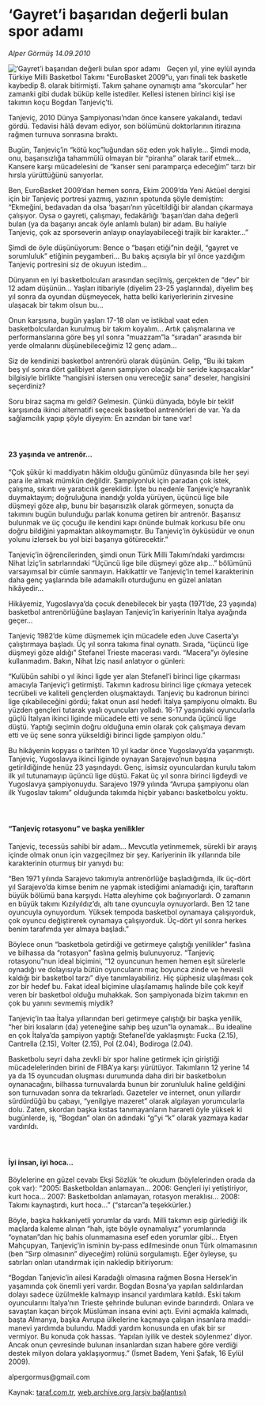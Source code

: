 # ‘Gayret’i başarıdan değerli bulan spor adamı

*Alper Görmüş 14.09.2010*

<div class="yazi"><img align="left" alt="‘Gayret’i başarıdan değerli bulan spor adamı" border="0" src="http://www.taraf.com.tr/fotoraflar/makaleler/gayret-i-basaridan-degerli-bulan-spor-adami_3638_orijinal.jpg" style="border-right-width:10px; border-color:#FFFFFF"/><p>Geçen yıl, yine eylül ayında Türkiye Milli Basketbol Takımı “EuroBasket 2009”u, yarı finali tek basketle kaybedip 8. olarak bitirmişti. Takım şahane oynamıştı ama “skorcular” her zamanki gibi dudak büküp kelle istediler. Kellesi istenen birinci kişi ise takımın koçu Bogdan Tanjeviç’ti.</p>
<p>Tanjeviç, 2010 Dünya Şampiyonası’ndan önce kansere yakalandı, tedavi gördü. Tedavisi hâlâ devam ediyor, son bölümünü doktorlarının itirazına rağmen turnuva sonrasına bıraktı.</p>
<p>Bugün, Tanjeviç’in “kötü koç”luğundan söz eden yok haliyle... Şimdi moda, onu, başarısızlığa tahammülü olmayan bir “piranha” olarak tarif etmek... Kansere karşı mücadelesini de “kanser seni paramparça edeceğim” tarzı bir hırsla yürüttüğünü sanıyorlar.</p>
<p>Ben, EuroBasket 2009’dan hemen sonra, Ekim 2009’da Yeni Aktüel dergisi için bir Tanjeviç portresi yazmış, yazının spotunda şöyle demiştim: “Ekmeğini, bedavadan da olsa ‘başarı’nın yüceltildiği bir alandan çıkarmaya çalışıyor. Oysa o gayreti, çalışmayı, fedakârlığı ‘başarı’dan daha değerli bulan (ya da başarıyı ancak öyle anlamlı bulan) bir adam. Bu haliyle Tanjeviç, çok az sporseverin anlayıp onaylayabileceği trajik bir karakter...”</p>
<p>Şimdi de öyle düşünüyorum: Bence o “başarı etiği”nin değil, “gayret ve sorumluluk” etiğinin peygamberi... Bu bakış açısıyla bir yıl önce yazdığım Tanjeviç portresini siz de okuyun istedim...</p>
<p>Dünyanın en iyi basketbolcuları arasından seçilmiş, gerçekten de “dev” bir 12 adam düşünün... Yaşları itibariyle (diyelim 23-25 yaşlarında), diyelim beş yıl sonra da oyundan düşmeyecek, hatta belki kariyerlerinin zirvesine ulaşacak bir takım olsun bu...</p>
<p>Onun karşısına, bugün yaşları 17-18 olan ve istikbal vaat eden basketbolculardan kurulmuş bir takım koyalım... Artık çalışmalarına ve performanslarına göre beş yıl sonra “muazzam”la “sıradan” arasında bir yerde olmalarını düşünebileceğimiz 12 genç adam...</p>
<p>Siz de kendinizi basketbol antrenörü olarak düşünün. Gelip, “Bu iki takım beş yıl sonra dört galibiyet alanın şampiyon olacağı bir seride kapışacaklar” bilgisiyle birlikte “hangisini istersen onu vereceğiz sana” deseler, hangisini seçerdiniz?</p>
<p>Soru biraz saçma mı geldi? Gelmesin. Çünkü dünyada, böyle bir teklif karşısında ikinci alternatifi seçecek basketbol antrenörleri de var. Ya da sağlamcılık yapıp şöyle diyeyim: En azından bir tane var!</p>
<h4> </h4>
<h4>23 yaşında ve antrenör...</h4>
<p>“Çok şükür ki maddiyatın hâkim olduğu günümüz dünyasında bile her şeyi para ile almak mümkün değildir. Şampiyonluk için paradan çok istek, çalışma, sıkıntı ve yaratıcılık gereklidir. İşte bu nedenle Tanjeviç’e hayranlık duymaktayım; doğruluğuna inandığı yolda yürüyen, üçüncü lige bile düşmeyi göze alıp, bunu bir başarısızlık olarak görmeyen, sonuçta da takımını bugün bulunduğu parlak konuma getiren bir antrenör. Başarısız bulunmak ve üç çocuğu ile kendini kapı önünde bulmak korkusu bile onu doğru bildiğini yapmaktan alıkoymamıştır. Bu Tanjeviç’in öyküsüdür ve onun yolunu izlersek bu yol bizi başarıya götürecektir.”</p>
<p>Tanjeviç’in öğrencilerinden, şimdi onun Türk Milli Takımı’ndaki yardımcısı Nihat İziç’in satırlarındaki “Üçüncü lige bile düşmeyi göze alıp...” bölümünü varsayımsal bir cümle sanmayın. Hakikattir ve Tanjeviç’in temel karakterinin daha genç yaşlarında bile adamakıllı oturduğunu en güzel anlatan hikâyedir...</p>
<p>Hikâyemiz, Yugoslavya’da çocuk denebilecek bir yaşta (1971’de, 23 yaşında) basketbol antrenörlüğüne başlayan Tanjeviç’in kariyerinin İtalya ayağında geçer...</p>
<p>Tanjeviç 1982’de küme düşmemek için mücadele eden Juve Caserta’yı çalıştırmaya başladı. Üç yıl sonra takıma final oynattı. Sırada, “üçüncü lige düşmeyi göze aldığı” Stefanel Trieste macerası vardı. “Macera”yı öylesine kullanmadım. Bakın, Nihat İziç nasıl anlatıyor o günleri:</p>
<p>“Kulübün sahibi o yıl ikinci ligde yer alan Stefanel’i birinci lige çıkarması amacıyla Tanjeviç’i getirmişti. Takımın kadrosu birinci lige çıkmaya yetecek tecrübeli ve kaliteli gençlerden oluşmaktaydı. Tanjeviç bu kadronun birinci lige çıkabileceğini gördü; fakat onun asıl hedefi İtalya şampiyonu olmaktı. Bu yüzden gençleri tutarak yaşlı oyuncuları yolladı. 16-17 yaşındaki oyuncularla güçlü İtalyan ikinci liginde mücadele etti ve sene sonunda üçüncü lige düştü. Yaptığı seçimin doğru olduğuna emin olarak çok çalışmaya devam etti ve üç sene sonra yükseldiği birinci ligde şampiyon oldu.”</p>
<p>Bu hikâyenin kopyası o tarihten 10 yıl kadar önce Yugoslavya’da yaşanmıştı. Tanjeviç, Yugoslavya ikinci liginde oynayan Sarajevo’nun başına getirildiğinde henüz 23 yaşındaydı. Genç, isimsiz oyunculardan kurulu takım ilk yıl tutunamayıp üçüncü lige düştü. Fakat üç yıl sonra birinci ligdeydi ve Yugoslavya şampiyonuydu. Sarajevo 1979 yılında “Avrupa şampiyonu olan ilk Yugoslav takımı” olduğunda takımda hiçbir yabancı basketbolcu yoktu.</p>
<h4> </h4>
<h4>“Tanjeviç rotasyonu” ve başka yenilikler</h4>
<p>Tanjeviç, tecessüs sahibi bir adam... Mevcutla yetinmemek, sürekli bir arayış içinde olmak onun için vazgeçilmez bir şey. Kariyerinin ilk yıllarında bile karakterinin oturmuş bir yanıydı bu:</p>
<p>“Ben 1971 yılında Sarajevo takımıyla antrenörlüğe başladığımda, ilk üç-dört yıl Sarajevo’da kimse benim ne yapmak istediğimi anlamadığı için, taraftarın büyük bölümü bana karşıydı. Hatta aleyhime çok bağırıyorlardı. O zamanın en büyük takımı Kızılyıldız’dı, altı tane oyuncuyla oynuyorlardı. Ben 12 tane oyuncuyla oynuyordum. Yüksek tempoda basketbol oynamaya çalışıyorduk, çok oyuncu değiştirerek oynamaya çalışıyorduk. Üç-dört yıl sonra herkes benim tarafımda yer almaya başladı.”</p>
<p>Böylece onun “basketbola getirdiği ve getirmeye çalıştığı yenilikler” faslına ve bilhassa da “rotasyon” faslına gelmiş bulunuyoruz. “Tanjeviç rotasyonu”nun ideal biçimini, “12 oyuncunun hemen hemen eşit sürelerle oynadığı ve dolayısıyla bütün oyuncuların maç boyunca zinde ve hevesli kaldığı bir basketbol tarzı” diye tanımlayabiliriz. Hiç şüphesiz ulaşılması çok zor bir hedef bu. Fakat ideal biçimine ulaşılamamış halinde bile çok keyif veren bir basketbol olduğu muhakkak. Son şampiyonada bizim takımın en çok bu yanını sevmemiş miydik?</p>
<p>Tanjeviç’in taa İtalya yıllarından beri getirmeye çalıştığı bir başka yenilik, “her biri kısaların (da) yeteneğine sahip beş uzun”la oynamak... Bu idealine en çok İtalya’da şampiyon yaptığı Stefanel’de yaklaşmıştı: Fucka (2.15), Cantrella (2.15), Volter (2.15), Pol (2.04), Bodiroga (2.04).</p>
<p>Basketbolu seyri daha zevkli bir spor haline getirmek için giriştiği mücadelelerinden birini de FIBA’ya karşı yürütüyor. Takımların 12 yerine 14 ya da 15 oyuncudan oluşması durumunda daha diri bir basketbolun oynanacağını, bilhassa turnuvalarda bunun bir zorunluluk haline geldiğini son turnuvadan sonra da tekrarladı. Gazeteler ve internet, onun yıllardır sürdürdüğü bu çabayı, “yenilgiye mazeret” olarak algılayan yorumcularla dolu. Zaten, skordan başka kıstas tanımayanların harareti öyle yüksek ki bugünlerde, iş, “Bogdan” olan ön adındaki “g”yi “k” olarak yazmaya kadar vardırıldı.</p>
<h4> </h4>
<h4>İyi insan, iyi hoca...</h4>
<p>Böylelerine en güzel cevabı Ekşi Sözlük ’te okudum (böylelerinden orada da çok var): “2005: Basketboldan anlamayan... 2006: Gençleri iyi yetiştiriyor, kurt hoca... 2007: Basketboldan anlamayan, rotasyon meraklısı... 2008: Takımı kaynaştırdı, kurt hoca...” (“starcan”a teşekkürler.)</p>
<p>Böyle, başka hakkaniyetli yorumlar da vardı. Milli takımın esip gürlediği ilk maçlarda kaleme alınan “hah, işte böyle oynamalıyız” yorumlarında “oynatan”dan hiç bahis olunmamasına esef eden yorumlar gibi... Etyen Mahçupyan, Tanjeviç’in isminin by-pass edilmesinde onun Türk olmamasının (ben “Sırp olmasının” diyeceğim) rolünü sorgulamıştı. Eğer öyleyse, şu satırları onları utandırmak için nakledip bitiriyorum:</p>
<p>“Bogdan Tanjevic’in ailesi Karadağlı olmasına rağmen Bosna Hersek’in yaşamında çok önemli yeri vardır. Bogdan Bosna’ya yapılan saldırılardan dolayı sadece üzülmekle kalmayıp insancıl yardımlara katıldı. Eski takım oyuncularını İtalya’nın Trieste şehrinde bulunan evinde barındırdı. Onlara ve savaştan kaçan birçok Müslüman insana evini açtı. Evini açmakla kalmadı, başta Almanya, başka Avrupa ülkelerine kaçmaya çalışan insanlara maddi-manevi yardımda bulundu. Maddi yardım konusunda en ufak bir sır vermiyor. Bu konuda çok hassas. ‘Yapılan iyilik ve destek söylenmez’ diyor. Ancak onun çevresinde bulunan insanlardan sızan habere göre verdiği destek milyon dolara yaklaşıyormuş.” (İsmet Badem, Yeni Şafak, 16 Eylül 2009).</p>
<p>alpergormus@gmail.com</p></div>

Kaynak: [taraf.com.tr](http://www.taraf.com.tr:80/alper-gormus/makale-gayret-i-basaridan-degerli-bulan-spor-adami.htm), [web.archive.org (arşiv bağlantısı)](http://web.archive.org/web/20100916175535/http://www.taraf.com.tr:80/alper-gormus/makale-gayret-i-basaridan-degerli-bulan-spor-adami.htm)
